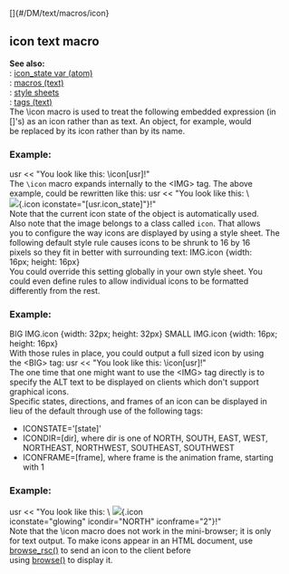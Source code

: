 []{#/DM/text/macros/icon}    
## icon text macro    
**See also:**    
:   [icon_state var (atom)](/ref/atom/var/icon_state.md)    
:   [macros (text)](/ref/DM/text/macros.md)    
:   [style sheets](/ref/DM/text/style.md)    
:   [tags (text)](/ref/DM/text/tags.md)    
The \\icon macro is used to treat the following embedded expression (in    
\[\]\'s) as an icon rather than as text. An object, for example, would    
be replaced by its icon rather than by its name.    
### Example:    
usr \<\< \"You look like this: \\icon\[usr\]!\"    
The `\icon` macro expands internally to the \<IMG\> tag. The above    
example, could be rewritten like this: usr \<\< \"You look like this: \\    
![](\ref%5Busr.icon%5D){.icon iconstate="[usr.icon_state]"}!\"    
Note that the current icon state of the object is automatically used.    
Also note that the image belongs to a class called `icon`. That allows    
you to configure the way icons are displayed by using a style sheet. The    
following default style rule causes icons to be shrunk to 16 by 16    
pixels so they fit in better with surrounding text: IMG.icon {width:    
16px; height: 16px}    
You could override this setting globally in your own style sheet. You    
could even define rules to allow individual icons to be formatted    
differently from the rest.    
### Example:    
BIG IMG.icon {width: 32px; height: 32px} SMALL IMG.icon {width: 16px;    
height: 16px}    
With those rules in place, you could output a full sized icon by using    
the \<BIG\> tag: usr \<\< \"You look like this: \\icon\[usr\]!\"    
The one time that one might want to use the \<IMG\> tag directly is to    
specify the ALT text to be displayed on clients which don\'t support    
graphical icons.    
Specific states, directions, and frames of an icon can be displayed in    
lieu of the default through use of the following tags:    
-   ICONSTATE=\'\[state\]\'    
-   ICONDIR=\[dir\], where dir is one of NORTH, SOUTH, EAST, WEST,    
    NORTHEAST, NORTHWEST, SOUTHEAST, SOUTHWEST    
-   ICONFRAME=\[frame\], where frame is the animation frame, starting    
    with 1    
### Example:    
usr \<\< \"You look like this: \\ ![](\ref%5Busr.icon%5D){.icon    
iconstate="glowing" icondir="NORTH" iconframe="2"}!\"    
Note that the \\icon macro does not work in the mini-browser; it is only    
for text output. To make icons appear in an HTML document, use    
[browse_rsc()](/ref/proc/browse_rsc.md) to send an icon to the client before    
using [browse()](/ref/proc/browse.md) to display it.  